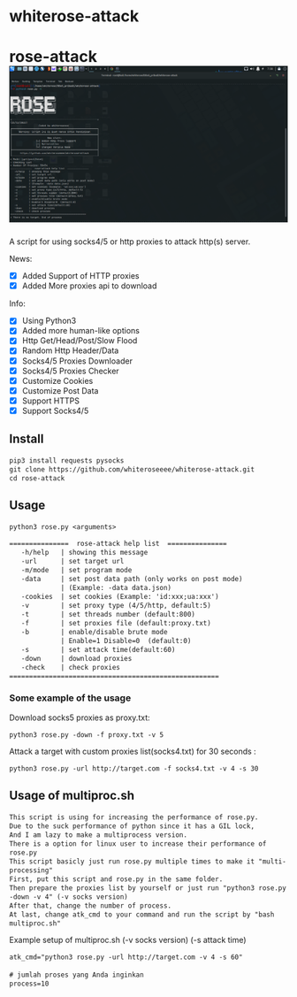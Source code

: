 # whiterose-attack
# rose-attack ![](https://github.com/whiteroseeee/whiterose-attack/blob/main/rose.png?raw=true)
  A script for using socks4/5 or http proxies to attack http(s) server.

 News:
- [x] Added Support of HTTP proxies
- [x] Added More proxies api to download 

 Info:
- [x] Using Python3
- [x] Added more human-like options
- [x] Http Get/Head/Post/Slow Flood
- [x] Random Http Header/Data
- [x] Socks4/5 Proxies Downloader
- [x] Socks4/5 Proxies Checker
- [x] Customize Cookies
- [x] Customize Post Data 
- [x] Support HTTPS
- [x] Support Socks4/5

## Install

    pip3 install requests pysocks
    git clone https://github.com/whiteroseeee/whiterose-attack.git
    cd rose-attack

## Usage

    python3 rose.py <arguments>

```
===============  rose-attack help list  ===============
   -h/help   | showing this message
   -url      | set target url
   -m/mode   | set program mode
   -data     | set post data path (only works on post mode)
             | (Example: -data data.json)
   -cookies  | set cookies (Example: 'id:xxx;ua:xxx')
   -v        | set proxy type (4/5/http, default:5)
   -t        | set threads number (default:800)
   -f        | set proxies file (default:proxy.txt)
   -b        | enable/disable brute mode
             | Enable=1 Disable=0  (default:0)
   -s        | set attack time(default:60)
   -down     | download proxies
   -check    | check proxies
=====================================================
```
### Some example of the usage
Download socks5 proxies as proxy.txt:
```
python3 rose.py -down -f proxy.txt -v 5
```
Attack a target with custom proxies list(socks4.txt) for 30 seconds :
```
python3 rose.py -url http://target.com -f socks4.txt -v 4 -s 30
```

## Usage of multiproc.sh
```
This script is using for increasing the performance of rose.py.
Due to the suck performance of python since it has a GIL lock,
And I am lazy to make a multiprocess version.
There is a option for linux user to increase their performance of rose.py
This script basicly just run rose.py multiple times to make it "multi-processing"
First, put this script and rose.py in the same folder.
Then prepare the proxies list by yourself or just run "python3 rose.py -down -v 4" (-v socks version)
After that, change the number of process.
At last, change atk_cmd to your command and run the script by "bash multiproc.sh"
```
Example setup of multiproc.sh (-v socks version) (-s attack time)
```
atk_cmd="python3 rose.py -url http://target.com -v 4 -s 60"

# jumlah proses yang Anda inginkan
process=10

```
